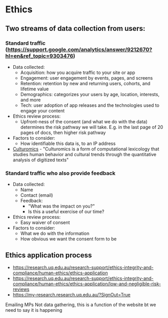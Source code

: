 # Ethics

## Two streams of data collection from users:

### Standard traffic (https://support.google.com/analytics/answer/9212670?hl=en&ref_topic=9303476)
* Data collected:
  * Acquisition: how you acquire traffic to your site or app
  * Engagement: user engagement by events, pages, and screens
  * Retention: retention by new and returning users, cohorts, and lifetime value
  * Demographics: categorizes your users by age, location, interests, and more
  * Tech: user adoption of app releases and the technologies used to engage your content
* Ethics review process:
  * Upfront-ness of the consent (and what we do with the data) determines the risk pathway we will take. E.g. in the last page of 20 pages of docs, then higher risk pathway
* Factors to consider:
  * How identifiable this data is, to an IP address
* [Culturomics](https://en.wikipedia.org/wiki/Culturomics) - "Culturomics is a form of computational lexicology that studies human behavior and cultural trends through the quantitative analysis of digitized texts"

### Standard traffic who also provide feedback
* Data collected:
  * Name
  * Contact (email)
  * Feedback:
    * "What was the impact on you?"
    * Is this a useful exercise of our time?
* Ethics review process:
  * Easy waiver of consent
* Factors to consider:
  * What we do with the information
  * How obvious we want the consent form to be

## Ethics application process
* https://research.uq.edu.au/research-support/ethics-integrity-and-compliance/human-ethics/ethics-application
* https://research.uq.edu.au/research-support/ethics-integrity-and-compliance/human-ethics/ethics-application/low-and-negligible-risk-reviews
* https://my-research.research.uq.edu.au/?SignOut=True

Emailing MPs
Not data gathering, this is a function of the website bt we need to say it is happening
